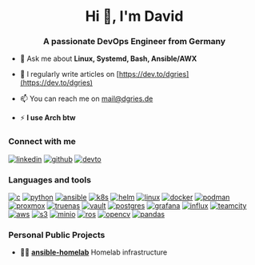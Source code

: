 <h1 align="center">Hi 👋, I'm David</h1>
<h3 align="center">A passionate DevOps Engineer from Germany</h3>


- 💬 Ask me about **Linux, Systemd, Bash, Ansible/AWX**

- 📝 I regularly write articles on [https://dev.to/dgries](https://dev.to/dgries)

- 📫 You can reach me on [mail@dgries.de](mailto:mail@dgries.de)

- ⚡ **I use Arch btw**

### Connect with me

[![linkedin][linkedin-shield]][linkedin-url]
[![github][github-shield]][github-url]
[![devto][devto-shield]][devto-url]

### Languages and tools

[![c][c-shield]][c-url]
[![python][python-shield]][python-url]
[![ansible][ansible-shield]][ansible-url]
[![k8s][k8s-shield]][k8s-url]
[![helm][helm-shield]][helm-url]
[![linux][linux-shield]][linux-url]
[![docker][docker-shield]][docker-url]
[![podman][podman-shield]][podman-url]
[![proxmox][proxmox-shield]][proxmox-url]
[![truenas][truenas-shield]][truenas-url]
[![vault][vault-shield]][vault-url]
[![postgres][postgres-shield]][postgres-url]
[![grafana][grafana-shield]][grafana-url]
[![influx][influx-shield]][influx-url]
[![teamcity][teamcity-shield]][teamcity-url]
[![aws][aws-shield]][aws-url]
[![s3][s3-shield]][s3-url]
[![minio][minio-shield]][minio-url]
[![ros][ros-shield]][ros-url]
[![opencv][opencv-shield]][opencv-url]
[![pandas][pandas-shield]][pandas-url]

### Personal Public Projects

- 👨‍💻 [**ansible-homelab**](https://github.com/justsomescripts/ansible-homelab) Homelab infrastructure

[github-shield]: https://img.shields.io/badge/GitHub-181717.svg?style=for-the-badge&logo=GitHub&logoColor=white
[github-url]: https://github.com/justsomescripts
[devto-shield]: https://img.shields.io/badge/dev.to-0A0A0A.svg?style=for-the-badge&logo=devdotto&logoColor=white
[devto-url]: https://dev.to/justsomescripts
[linkedin-shield]: https://img.shields.io/badge/LinkedIn-0A66C2.svg?style=for-the-badge&logo=LinkedIn&logoColor=white
[linkedin-url]: https://linkedin.com/comm/mynetwork/discovery-see-all?usecase=PEOPLE_FOLLOWS&followMember=dgries
[c-shield]: https://img.shields.io/badge/C-A8B9CC.svg?style=for-the-badge&logo=C&logoColor=black
[c-url]: https://www.open-std.org/jtc1/sc22/wg14/
[python-shield]: https://img.shields.io/badge/Python-3776AB.svg?style=for-the-badge&logo=Python&logoColor=white
[python-url]: https://www.python.org/
[ansible-shield]: https://img.shields.io/badge/Ansible-EE0000.svg?style=for-the-badge&logo=Ansible&logoColor=white
[ansible-url]: https://www.ansible.com/
[k8s-shield]: https://img.shields.io/badge/Kubernetes-326CE5.svg?style=for-the-badge&logo=Kubernetes&logoColor=white
[k8s-url]: https://kubernetes.io/
[helm-shield]: https://img.shields.io/badge/Helm-0F1689.svg?style=for-the-badge&logo=Helm&logoColor=white
[helm-url]: https://helm.sh/
[linux-shield]: https://img.shields.io/badge/Linux-FCC624.svg?style=for-the-badge&logo=Linux&logoColor=black
[linux-url]: https://www.linux.org/
[docker-shield]: https://img.shields.io/badge/Docker-2496ED.svg?style=for-the-badge&logo=Docker&logoColor=white
[docker-url]: https://www.docker.com/
[podman-shield]: https://img.shields.io/badge/Podman-892CA0.svg?style=for-the-badge&logo=Podman&logoColor=white
[podman-url]: https://podman.io/
[proxmox-shield]: https://img.shields.io/badge/Proxmox-E57000.svg?style=for-the-badge&logo=Proxmox&logoColor=white
[proxmox-url]: https://www.proxmox.com/
[truenas-shield]: https://img.shields.io/badge/TrueNAS-0095D5.svg?style=for-the-badge&logo=TrueNAS&logoColor=white
[truenas-url]: https://www.proxmox.com/
[vault-shield]: https://img.shields.io/badge/Vault-FFEC6E.svg?style=for-the-badge&logo=Vault&logoColor=black
[vault-url]: https://www.vaultproject.io/
[postgres-shield]: https://img.shields.io/badge/PostgreSQL-4169E1.svg?style=for-the-badge&logo=PostgreSQL&logoColor=white
[postgres-url]: https://www.postgresql.org/
[grafana-shield]: https://img.shields.io/badge/Grafana-F46800.svg?style=for-the-badge&logo=Grafana&logoColor=white
[grafana-url]: https://grafana.com/
[influx-shield]: https://img.shields.io/badge/InfluxDB-22ADF6.svg?style=for-the-badge&logo=InfluxDB&logoColor=white
[influx-url]: https://www.influxdata.com/
[teamcity-shield]: https://img.shields.io/badge/TeamCity-000000.svg?style=for-the-badge&logo=TeamCity&logoColor=white
[teamcity-url]: https://www.jetbrains.com/teamcity/
[aws-shield]: https://img.shields.io/badge/Amazon%20AWS-232F3E.svg?style=for-the-badge&logo=Amazon-AWS&logoColor=white
[aws-url]: https://aws.amazon.com/
[s3-shield]: https://img.shields.io/badge/Amazon%20S3-569A31.svg?style=for-the-badge&logo=Amazon-S3&logoColor=white
[s3-url]: https://aws.amazon.com/s3/
[minio-shield]: https://img.shields.io/badge/MinIO-C72E49.svg?style=for-the-badge&logo=MinIO&logoColor=white
[minio-url]: https://min.io/
[opencv-shield]: https://img.shields.io/badge/OpenCV-5C3EE8.svg?style=for-the-badge&logo=OpenCV&logoColor=white
[opencv-url]: https://opencv.org/
[ros-shield]: https://img.shields.io/badge/ROS-22314E.svg?style=for-the-badge&logo=ROS&logoColor=white
[ros-url]: https://www.google.com/search?q=ROS
[pandas-shield]: https://img.shields.io/badge/pandas-150458.svg?style=for-the-badge&logo=pandas&logoColor=white
[pandas-url]: https://pandas.pydata.org/

